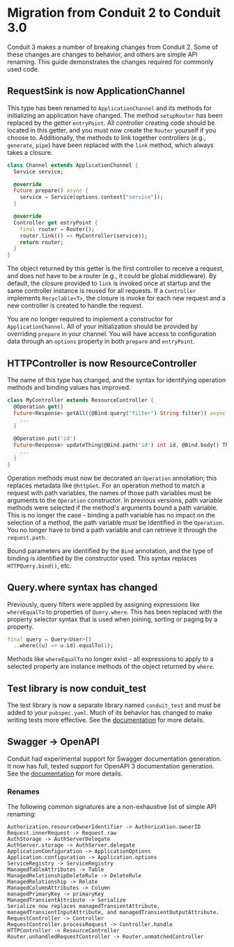 # Migration from Conduit 2 to Conduit 3.0

Conduit 3 makes a number of breaking changes from Conduit 2. Some of these changes are changes to behavior, and others are simple API renaming. This guide demonstrates the changes required for commonly used code.

## RequestSink is now ApplicationChannel

This type has been renamed to `ApplicationChannel` and its methods for initializing an application have changed. The method `setupRouter` has been replaced by the getter `entryPoint`. All controller creating code should be located in this getter, and you must now create the `Router` yourself if you choose to. Additionally, the methods to link together controllers (e.g., `generate`, `pipe`) have been replaced with the `link` method, which always takes a closure.

```dart
class Channel extends ApplicationChannel {
  Service service;

  @override
  Future prepare() async {
    service = Service(options.context["service"]);
  }

  @override
  Controller get entryPoint {
    final router = Router();
    router.link(() => MyController(service));
    return router;
  }
}
```

The object returned by this getter is the first controller to receive a request, and does not have to be a router (e.g., it could be global middleware). By default, the closure provided to `link` is invoked once at startup and the same controller instance is reused for all requests. If a `Controller` implements `Recyclable<T>`, the closure is invoke for each new request and a new controller is created to handle the request.

You are no longer required to implement a constructor for `ApplicationChannel`. All of your initialization should be provided by overriding `prepare` in your channel. You will have access to configuration data through an `options` property in both `prepare` and `entryPoint`.

## HTTPController is now ResourceController

The name of this type has changed, and the syntax for identifying operation methods and binding values has improved.

```dart
class MyController extends ResourceController {
  @Operation.get()
  Future<Response> getAll({@Bind.query("filter") String filter}) async {
    ...
  }

  @Operation.put('id')
  Future<Response> updateThing(@Bind.path('id') int id, @Bind.body() Thing thing) async {
    ...    
  }
}
```

Operation methods must now be decorated an `Operation` annotation; this replaces metadata like `@httpGet`. For an operation method to match a request with path variables, the names of those path variables must be arguments to the `Operation` constructor. In previous versions, path variable methods were selected if the method's arguments bound a path variable. This is no longer the case - binding a path variable has no impact on the selection of a method, the path variable *must* be identified in the `Operation`. You no longer have to bind a path variable and can retrieve it through the `request.path`.

Bound parameters are identified by the `Bind` annotation, and the type of binding is identified by the constructor used. This syntax replaces `HTTPQuery.bind()`, etc.

## Query.where syntax has changed

Previously, query filters were applied by assigning expressions like `whereEqualTo` to properties of `Query.where`. This has been replaced with the property selector syntax that is used when joining, sorting or paging by a property.

```dart
final query = Query<User>()
  ..where((u) => u.id).equalTo(1);
```

Methods like `whereEqualTo` no longer exist - all expressions to apply to a selected property are instance methods of the object returned by `where`.

## Test library is now conduit_test

The test library is now a separate library named `conduit_test` and must be added to your `pubspec.yaml`. Much of its behavior has changed to make writing tests more effective. See the [documentation](testing/tests.md) for more details.

## Swagger -> OpenAPI

Conduit had experimental support for Swagger documentation generation. It now has full, tested support for OpenAPI 3 documentation generation. See the [documentation](openapi/index.md) for more details.

### Renames

The following common signatures are a non-exhaustive list of simple API renaming:

```
Authorization.resourceOwnerIdentifier -> Authorization.ownerID
Request.innerRequest -> Request.raw
AuthStorage -> AuthServerDelegate
AuthServer.storage -> AuthServer.delegate
ApplicationConfiguration -> ApplicationOptions
Application.configuration -> Application.options
ServiceRegistry -> ServiceRegistry
ManagedTableAttributes -> Table
ManagedRelationshipDeleteRule -> DeleteRule
ManagedRelationship -> Relate
ManagedColumnAttributes -> Column
managedPrimaryKey -> primaryKey
ManagedTransientAttribute -> Serialize
Serialize now replaces managedTransientAttribute, managedTransientInputAttribute, and managedTransientOutputAttribute.
RequestController -> Controller
RequestController.processRequest -> Controller.handle
HTTPController -> ResourceController
Router.unhandledRequestController -> Router.unmatchedController
```
